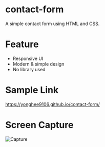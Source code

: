 # contact-form
A simple contact form using HTML and CSS.

# Feature
* Responsive UI
* Modern & simple design
* No library used

# Sample Link
https://yonghee9106.github.io/contact-form/

# Screen Capture
![Capture](https://user-images.githubusercontent.com/79752787/133083649-54ab29a0-a238-43bc-9071-83b644b60a2f.JPG)
